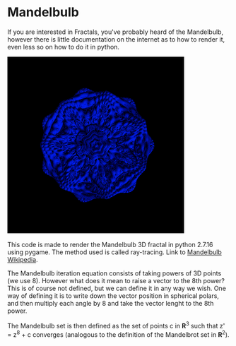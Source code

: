 # Mandelbulb
If you are interested in Fractals, you've probably heard of the Mandelbulb, however there is little documentation on 
the internet as to how to render it, even less so on how to do it in python.

<img src="/photo_exports/version_1.png" width="400" height="400" />

This code is made to render the Mandelbulb 3D fractal in python 2.7.16 using pygame. The method used is called ray-tracing.
Link to [Mandelbulb Wikipedia](https://en.wikipedia.org/wiki/Mandelbulb).

The Mandelbulb iteration equation consists of taking powers of 3D points (we use 8). However what does it mean to raise
a vector to the 8th power? This is of course not defined, but we can define it in any way we wish. One way of defining it
is to write down the vector position in spherical polars, and then multiply each angle by 8 and take the vector lenght to the
8th power.

The Mandelbulb set is then defined as the set of points c in <b>R</b><sup>3</sup> such that z' = z<sup>8</sup> + c
converges (analogous to the definition of the Mandelbrot set in <b>R</b><sup>2</sup>).
